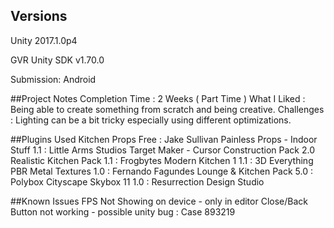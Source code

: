 ## Versions

Unity 2017.1.0p4
 
GVR Unity SDK v1.70.0

Submission: Android

##Project Notes
Completion Time : 2 Weeks ( Part Time )
What I Liked : Being able to create something from scratch and being creative.
Challenges : Lighting can be a bit tricky especially using different optimizations.


##Plugins Used
Kitchen Props Free : Jake Sullivan
Painless Props - Indoor Stuff 1.1 : Little Arms Studios
Target Maker - Cursor Construction Pack 2.0
Realistic Kitchen Pack 1.1 : Frogbytes
Modern Kitchen 1 1.1 : 3D Everything
PBR Metal Textures 1.0 : Fernando Fagundes
Lounge & Kitchen Pack 5.0 : Polybox
Cityscape Skybox 11 1.0 : Resurrection Design Studio

##Known Issues
FPS Not Showing on device - only in editor
Close/Back Button not working - possible unity bug : Case 893219